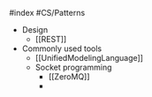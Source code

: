 #index #CS/Patterns 

* Design 
	* [[REST]]
* Commonly used tools
	* [[UnifiedModelingLanguage]]
	* Socket programming
		* [[ZeroMQ]]
		* 
